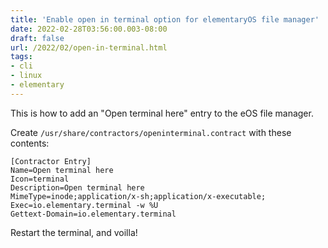 ```yaml
---
title: 'Enable open in terminal option for elementaryOS file manager'
date: 2022-02-28T03:56:00.003-08:00
draft: false
url: /2022/02/open-in-terminal.html
tags: 
- cli
- linux
- elementary
---
```


This is how to add an "Open terminal here" entry to the eOS file manager.

Create `/usr/share/contractors/openinterminal.contract` with these contents:

```
[Contractor Entry]  
Name=Open terminal here  
Icon=terminal  
Description=Open terminal here  
MimeType=inode;application/x-sh;application/x-executable;  
Exec=io.elementary.terminal -w %U  
Gettext-Domain=io.elementary.terminal  

```

Restart the terminal, and voilla!